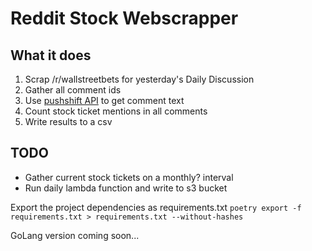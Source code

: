 # Reddit Stock Webscrapper

## What it does

1. Scrap /r/wallstreetbets for yesterday's Daily Discussion
2. Gather all comment ids
3. Use [pushshift API](https://github.com/pushshift/api) to get comment text
4. Count stock ticket mentions in all comments
5. Write results to a csv

## TODO

- Gather current stock tickets on a monthly? interval
- Run daily lambda function and write to s3 bucket

Export the project dependencies as requirements.txt
`poetry export -f requirements.txt > requirements.txt --without-hashes`

GoLang version coming soon...
